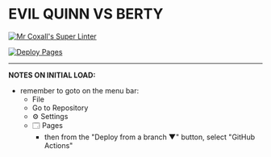 # EVIL QUINN VS BERTY

[![Mr Coxall's Super Linter](https://github.com/ICD2O-Digtital-Tech-Invitations/EVIL-QUINN-VS-BERTY/workflows/Mr%20Coxall's%20Super%20Linter/badge.svg)](https://github.com/ICD2O-Digtital-Tech-Invitations/EVIL-QUINN-VS-BERTY/actions)

[![Deploy Pages](https://github.com/ICD2O-Digtital-Tech-Invitations/EVIL-QUINN-VS-BERTY/workflows/Deploy%20Pages/badge.svg)](https://github.com/ICD2O-Digtital-Tech-Invitations/EVIL-QUINN-VS-BERTY/actions)

---

**NOTES ON INITIAL LOAD:**
- remember to goto on the menu bar:
  - File
  - Go to Repository
  - ⚙ Settings
  - 🗔 Pages
    - then from the "Deploy from a branch ▼" button, select "GitHub Actions"
